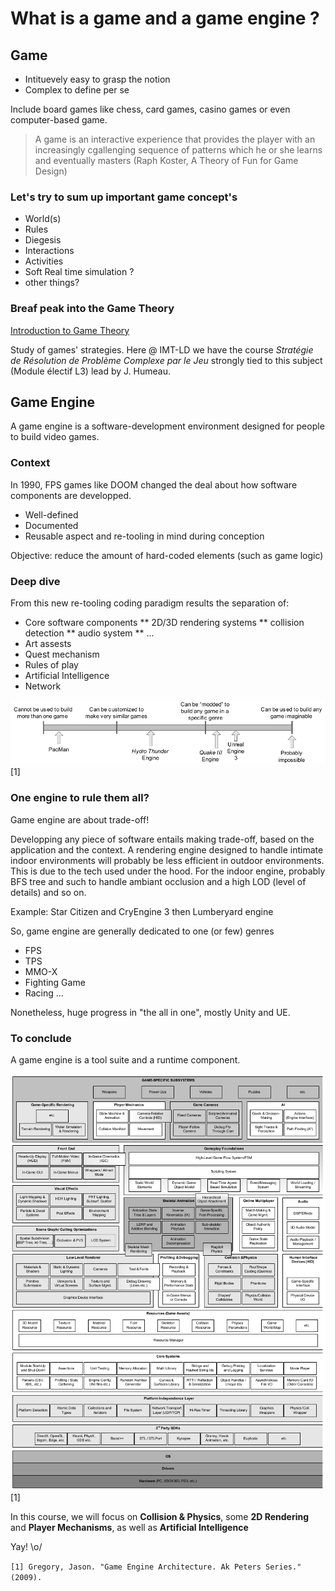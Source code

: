 # What is a game and a game engine ?

## Game
* Intituevely easy to grasp the notion
* Complex to define per se

Include board games like chess, card games, casino games or even computer-based game. 

> A game is an interactive experience that provides the player with an increasingly cgallenging sequence of patterns which he or she learns and eventually masters (Raph Koster, A Theory of Fun for Game Design)

### Let's try to sum up important game concept's

* World(s)
* Rules
* Diegesis
* Interactions
* Activities
* Soft Real time simulation ?
* other things?

### Breaf peak into the Game Theory
[Introduction to Game Theory](https://fr.wikipedia.org/wiki/Th%C3%A9orie_des_jeux)

Study of games' strategies. Here @ IMT-LD we have the course *Stratégie de Résolution de Problème Complexe par le Jeu* strongly tied to this subject (Module électif L3) lead by J. Humeau.

## Game Engine

A game engine is a software-development environment designed for people to build video games.

### Context
In 1990, FPS games like DOOM changed the deal about how software components are developped.

* Well-defined
* Documented
* Reusable aspect and re-tooling in mind during conception

Objective: reduce the amount of hard-coded elements (such as game logic)

### Deep dive
From this new re-tooling coding paradigm results the separation of:
* Core software components
** 2D/3D rendering systems
** collision detection
** audio system
** ...
* Art assests
* Quest mechanism
* Rules of play
* Artificial Intelligence
* Network

![](resources/game_engine_reuseability_gamut.png) [1]

### One engine to rule them all?
Game engine are about trade-off!

Developping any piece of software entails making trade-off, based on the application and the context.
A rendering engine designed to handle intimate indoor environments will probably be less efficient in outdoor environments. This is due to the tech used under the hood. For the indoor engine, probably BFS tree and such to handle ambiant occlusion and a high LOD (level of details) and so on.

Example:
Star Citizen and CryEngine 3 then Lumberyard engine

So, game engine are generally dedicated to one (or few) genres
* FPS
* TPS
* MMO-X
* Fighting Game
* Racing
...

Nonetheless, huge progress in "the all in one", mostly Unity and UE.

### To conclude
A game engine is a tool suite and a runtime component.

![](resources/runtime_game_engine.png) [1]

In this course, we will focus on **Collision & Physics**, some **2D Rendering** and **Player Mechanisms**, as well as **Artificial Intelligence**

Yay! \o/


`[1] Gregory, Jason. "Game Engine Architecture. Ak Peters Series." (2009).`
